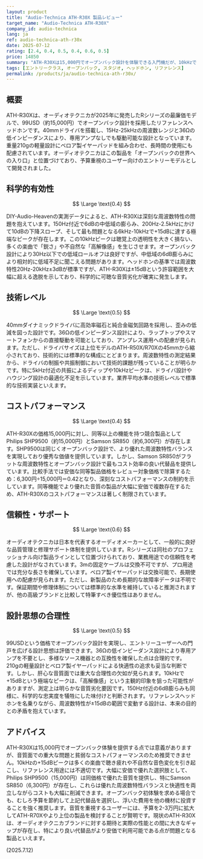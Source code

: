 ```yaml
---
layout: product
title: "Audio-Technica ATH-R30X 製品レビュー"
target_name: "Audio-Technica ATH-R30X"
company_id: audio-technica
lang: ja
ref: audio-technica-ath-r30x
date: 2025-07-12
rating: [2.4, 0.4, 0.5, 0.4, 0.6, 0.5]
price: 14850
summary: "ATH-R30Xは15,000円でオープンバック設計を体験できる入門機だが、10kHzで+15dBという極端なピークや6dB膨らんだ中低域により音質面では大きな問題を抱えている"
tags: [エントリークラス, オープンバック, スタジオ, ヘッドホン, リファレンス]
permalink: /products/ja/audio-technica-ath-r30x/
---
```

## 概要

ATH-R30Xは、オーディオテクニカが2025年に発売したRシリーズの最廉価モデルで、99USD（約15,000円）でオープンバック設計を採用したリファレンスヘッドホンです。40mmドライバを搭載し、15Hz-25kHzの周波数レンジと36Ωの低インピーダンスにより、専用アンプなしでも駆動可能な設計となっています。重量210gの軽量設計にベロア製イヤーパッドを組み合わせ、長時間の使用にも配慮されています。オーディオテクニカはこの製品を「オープンバックの世界への入り口」と位置づけており、予算重視のユーザー向けのエントリーモデルとして開発されました。

## 科学的有効性

$$ \Large \text{0.4} $$

DIY-Audio-Heavenの実測データによると、ATH-R30Xは深刻な周波数特性の問題を抱えています。150Hz付近で6dBの中低域の膨らみ、200Hz-2.5kHzにかけて10dBの下降スロープ、そして最も問題となる6kHz-10kHzで+15dBに達する極端なピークが存在します。この10kHzピークは聴覚上の透明性を大きく損ない、多くの楽曲で「鋭さ」や不自然な「高解像感」を生じさせます。オープンバック設計により30Hz以下での低域ロールオフは良好ですが、中低域の6dB膨らみにより相対的に低域不足に聞こえる問題があります。ヘッドホンの基準では周波数特性20Hz-20kHz±3dBが標準ですが、ATH-R30Xは±15dBという許容範囲を大幅に超える逸脱を示しており、科学的に可聴な音質劣化が確実に発生します。

## 技術レベル

$$ \Large \text{0.5} $$

40mmダイナミックドライバに高効率磁石と純合金磁気回路を採用し、歪みの低減を図った設計です。36Ωの低インピーダンス設計により、ラップトップやスマートフォンからの直接駆動を可能としており、アンプレス運用への配慮が見られます。ただし、ドライバサイズは上位モデルのATH-R50X/R70Xの45mmから縮小されており、技術的には標準的な構成にとどまります。周波数特性の測定結果から、ドライバの制振や共振制御において技術的課題が残っていることが明らかです。特に5kHz付近の共振によるディップや10kHzピークは、ドライバ設計やハウジング設計の最適化不足を示しています。業界平均水準の技術レベルで標準的な技術実装といえます。

## コストパフォーマンス

$$ \Large \text{0.4} $$

ATH-R30Xの価格15,000円に対し、同等以上の機能を持つ競合製品としてPhilips SHP9500（約15,000円）とSamson SR850（約6,300円）が存在します。SHP9500は同じくオープンバック設計で、より優れた周波数特性バランスを実現しており優秀な価値を提供しています。しかし、Samson SR850がフラットな周波数特性とオープンバック設計で最もコスト効率の良い代替品を提供しています。比較手法では安価な同等製品価格をレビュー対象価格で除算するため：6,300円÷15,000円＝0.42となり、深刻なコストパフォーマンスの制約を示しています。同等機能でより優れた音質の製品が大幅に安価で複数存在するため、ATH-R30Xのコストパフォーマンスは著しく制限されています。

## 信頼性・サポート

$$ \Large \text{0.6} $$

オーディオテクニカは日本を代表するオーディオメーカーとして、一般的に良好な品質管理と修理サポート体制を提供しています。Rシリーズは同社のプロフェッショナル向け製品ラインとして位置づけられており、業務用途での信頼性を考慮した設計がなされています。3mの固定ケーブルは交換不可ですが、プロ用途では充分な長さを確保しています。ベロア製イヤーパッドは交換可能で、長期使用への配慮が見られます。ただし、新製品のため長期的な故障率データは不明です。保証期間や修理体制については標準的な水準を維持していると推測されますが、他の高級ブランドと比較して特筆すべき優位性はありません。

## 設計思想の合理性

$$ \Large \text{0.5} $$

99USDという価格でオープンバック設計を実現し、エントリーユーザーへの門戸を広げる設計思想は評価できます。36Ωの低インピーダンス設計により専用アンプを不要とし、多様なソース機器との互換性を確保した点は合理的です。210gの軽量設計とベロア製イヤーパッドによる快適性の追求も妥当な判断です。しかし、肝心な音質面では重大な合理性の欠如が見られます。10kHzで+15dBという極端なピークは、「高解像感」という主観的印象を狙った可能性がありますが、測定上は明らかな音質劣化要因です。150Hz付近の6dB膨らみも同様に、科学的な忠実度を犠牲にした味付けと判断されます。リファレンスヘッドホンを名乗りながら、周波数特性が±15dBの範囲で変動する設計は、本来の目的との矛盾を抱えています。

## アドバイス

ATH-R30Xは15,000円でオープンバック体験を提供する点では意義がありますが、音質面での重大な問題と貧弱なコストパフォーマンスのため推奨できません。10kHzの+15dBピークは多くの楽曲で聴き疲れや不自然な音色変化を引き起こし、リファレンス用途には不適切です。大幅に安価で優れた選択肢として、Philips SHP9500（15,000円）は同価格で優れた音質を提供し、特にSamson SR850（6,300円）が存在し、これらは優れた周波数特性バランスと快適性を両立しながらコストも大幅に削減できます。オープンバック初体験を求める場合でも、むしろ予算を節約して上記代替品を選択し、浮いた費用を他の機材に投資することを強く推奨します。音質を重視するユーザーには、予算を2-3万円に拡大してATH-R70Xやより上位の製品を検討することが賢明です。現状のATH-R30Xは、オーディオテクニカブランドに対する期待と実際の性能との間に大きなギャップが存在し、特により良い代替品がより安価で利用可能である点が問題となる製品といえます。

(2025.7.12)